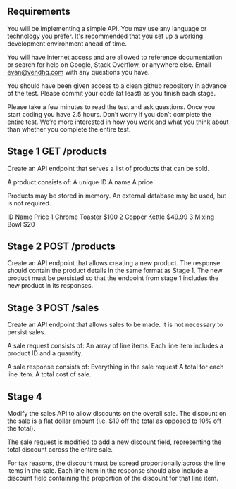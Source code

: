 Requirements
--------------------

You will be implementing a simple API. You may use any language or technology
you prefer. It's recommended that you set up a working development environment
ahead of time.

You will have internet access and are allowed to reference documentation or
search for help on Google, Stack Overflow, or anywhere else.  Email
evan@vendhq.com with any questions you have.

You should have been given access to a clean github repository in advance of
the test. Please commit your code (at least) as you finish each stage.

Please take a  few minutes to read the test and ask questions. Once you start coding you have 2.5 hours.
Don’t worry if you don’t complete the entire test.
We’re more interested in how you work and what you think about than whether you complete the entire test. 

Stage 1 GET /products
------------------
Create an API endpoint that serves a list of products that can be sold. 

A product consists of:
  A unique ID
  A name
  A price

Products may be stored in memory. An external database may be used, but is not required.

  ID Name Price
  1 Chrome Toaster $100
  2 Copper Kettle $49.99
  3 Mixing Bowl $20


Stage 2 POST /products
------------------
  Create an API endpoint that allows creating a new product. 
  The response should contain the product details in the same format as Stage 1.
  The new product must be persisted so that the endpoint from stage 1 includes the new product in its responses.

Stage 3 POST /sales
------------------
  Create an API endpoint that allows sales to be made. It is not necessary to persist sales.

  A sale request consists of:
    An array of line items.
    Each line item includes a product ID and a quantity.

  A sale response consists of:
    Everything in the sale request
    A total for each line item.
    A total cost of sale.

Stage 4
------------------

  Modify the sales API to allow discounts on the overall sale. 
  The discount on the sale is a flat dollar amount (i.e. $10 off the total as opposed to 10% off the total).

  The sale request is modified to add a new discount field, representing the total discount across the entire sale.

  For tax reasons, the discount must be spread proportionally across the line items in the sale.
  Each line item in the response should also include a discount field containing the proportion of the discount for that line item.


